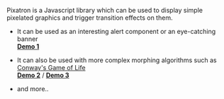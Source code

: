 Pixatron is a Javascript library which can be used to display simple pixelated graphics and trigger transition effects on them.

 - It can be used as an interesting alert component or an eye-catching banner  
 **[Demo 1](http://sh4nik.com/pixatron)**

 - It can also be used with more complex morphing algorithms such as [Conway's Game of Life](https://en.wikipedia.org/wiki/Conway%27s_Game_of_Life)  
 **[Demo 2](http://sh4nik.com/pixatron/racer.html)** / **[Demo 3](http://sh4nik.com/pixatron/life.html)**

 - and more..